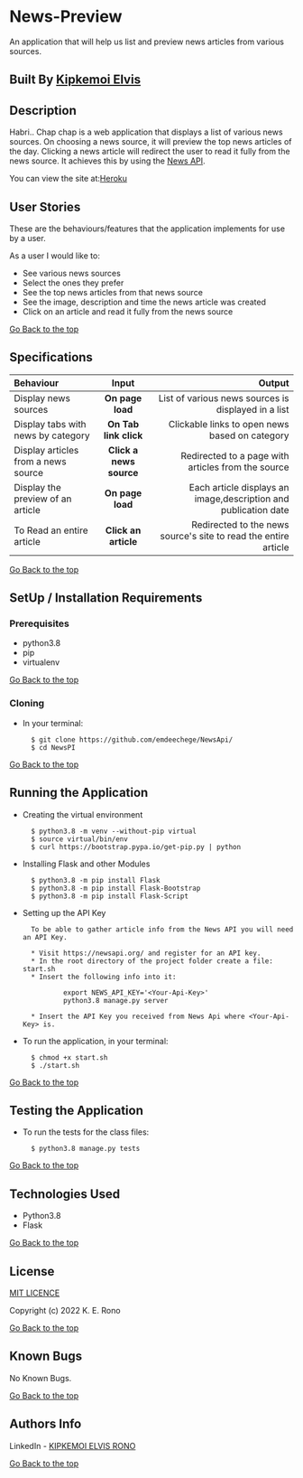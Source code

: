# News-Preview
An application that will help us  list and preview news articles from various sources.


## Built By [Kipkemoi Elvis](https://github.com/DynastyElvis)

## Description
Habri.. Chap chap is a web application that displays a list of various news sources. On choosing a news source, it will preview the top news articles of the day. Clicking a news article will redirect the user to read it fully from the news source. It achieves this by using the [News API](https://newsapi.org/).

You can view the site at:[Heroku](https://emdeenews.herokuapp.com/)

## User Stories
These are the behaviours/features that the application implements for use by a user.

As a user I would like to:
* See various news sources
* Select the ones they prefer
* See the top news articles from that news source
* See the image, description and time the news article was created
* Click on an article and read it fully from the news source

[Go Back to the top](#News-Preview)

## Specifications
| Behaviour | Input | Output |
| :---------------- | :---------------: | ------------------: |
| Display news sources | **On page load** | List of various news sources is displayed in a list |
| Display tabs with news by category | **On Tab link click** | Clickable links to open news based on category |
| Display articles from a news source | **Click a news source** | Redirected to a page with articles from the source |
| Display the preview of an article | **On page load** | Each article displays an image,description and publication date |
| To Read an entire article  | **Click an article** | Redirected to the news source's site to read the entire article |

[Go Back to the top](#News-Preview)

## SetUp / Installation Requirements
### Prerequisites
* python3.8
* pip
* virtualenv

[Go Back to the top](#News-Preview)

### Cloning
* In your terminal:

        $ git clone https://github.com/emdeechege/NewsApi/
        $ cd NewsPI

[Go Back to the top](#News-Preview)

## Running the Application
* Creating the virtual environment

        $ python3.8 -m venv --without-pip virtual
        $ source virtual/bin/env
        $ curl https://bootstrap.pypa.io/get-pip.py | python

* Installing Flask and other Modules

        $ python3.8 -m pip install Flask
        $ python3.8 -m pip install Flask-Bootstrap
        $ python3.8 -m pip install Flask-Script

* Setting up the API Key

        To be able to gather article info from the News API you will need an API Key.

        * Visit https://newsapi.org/ and register for an API key.
        * In the root directory of the project folder create a file: start.sh
        * Insert the following info into it:

                export NEWS_API_KEY='<Your-Api-Key>'
                python3.8 manage.py server

        * Insert the API Key you received from News Api where <Your-Api-Key> is.

* To run the application, in your terminal:

        $ chmod +x start.sh
        $ ./start.sh

[Go Back to the top](#News-Preview)

## Testing the Application
* To run the tests for the class files:

        $ python3.8 manage.py tests

[Go Back to the top](#News-Preview)

## Technologies Used
* Python3.8
* Flask

[Go Back to the top](#News-Preview)

## License

[MIT LICENCE](https://github.com/DynastyElvis/Password-Locker/blob/main/LICENSE)


Copyright (c) 2022 K. E. Rono


[Go Back to the top](#News-Preview)

## Known Bugs

No Known Bugs.

[Go Back to the top](#News-Preview)

## Authors Info
LinkedIn - [KIPKEMOI ELVIS RONO](https://www.linkedin.com/in/elvis-rono-aa3548209/)

[Go Back to the top](#News-Preview)


